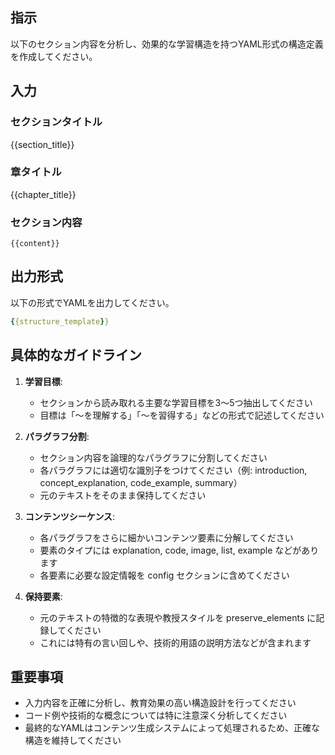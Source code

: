 ## 指示
以下のセクション内容を分析し、効果的な学習構造を持つYAML形式の構造定義を作成してください。

## 入力

### セクションタイトル
{{section_title}}

### 章タイトル
{{chapter_title}}

### セクション内容
```
{{content}}
```

## 出力形式

以下の形式でYAMLを出力してください。

```yaml
{{structure_template}}
```

## 具体的なガイドライン

1. **学習目標**:
   - セクションから読み取れる主要な学習目標を3〜5つ抽出してください
   - 目標は「〜を理解する」「〜を習得する」などの形式で記述してください

2. **パラグラフ分割**:
   - セクション内容を論理的なパラグラフに分割してください
   - 各パラグラフには適切な識別子をつけてください（例: introduction, concept_explanation, code_example, summary）
   - 元のテキストをそのまま保持してください

3. **コンテンツシーケンス**:
   - 各パラグラフをさらに細かいコンテンツ要素に分解してください
   - 要素のタイプには explanation, code, image, list, example などがあります
   - 各要素に必要な設定情報を config セクションに含めてください

4. **保持要素**:
   - 元のテキストの特徴的な表現や教授スタイルを preserve_elements に記録してください
   - これには特有の言い回しや、技術的用語の説明方法などが含まれます

## 重要事項

- 入力内容を正確に分析し、教育効果の高い構造設計を行ってください
- コード例や技術的な概念については特に注意深く分析してください
- 最終的なYAMLはコンテンツ生成システムによって処理されるため、正確な構造を維持してください 